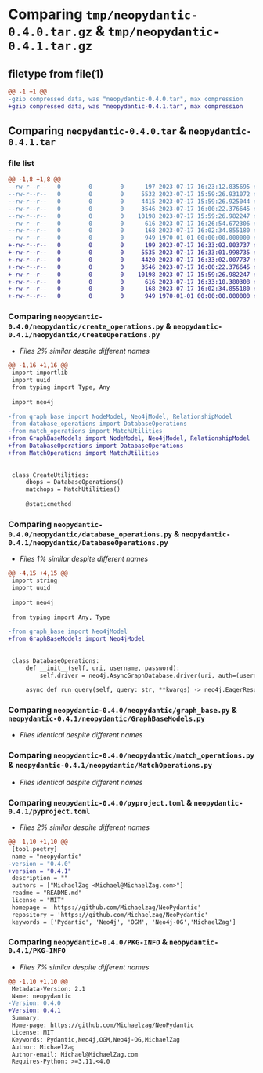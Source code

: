 # Comparing `tmp/neopydantic-0.4.0.tar.gz` & `tmp/neopydantic-0.4.1.tar.gz`

## filetype from file(1)

```diff
@@ -1 +1 @@
-gzip compressed data, was "neopydantic-0.4.0.tar", max compression
+gzip compressed data, was "neopydantic-0.4.1.tar", max compression
```

## Comparing `neopydantic-0.4.0.tar` & `neopydantic-0.4.1.tar`

### file list

```diff
@@ -1,8 +1,8 @@
--rw-r--r--   0        0        0      197 2023-07-17 16:23:12.835695 neopydantic-0.4.0/neopydantic/__init__.py
--rw-r--r--   0        0        0     5532 2023-07-17 15:59:26.931072 neopydantic-0.4.0/neopydantic/create_operations.py
--rw-r--r--   0        0        0     4415 2023-07-17 15:59:26.925044 neopydantic-0.4.0/neopydantic/database_operations.py
--rw-r--r--   0        0        0     3546 2023-07-17 16:00:22.376645 neopydantic-0.4.0/neopydantic/graph_base.py
--rw-r--r--   0        0        0    10198 2023-07-17 15:59:26.982247 neopydantic-0.4.0/neopydantic/match_operations.py
--rw-r--r--   0        0        0      616 2023-07-17 16:26:54.672306 neopydantic-0.4.0/pyproject.toml
--rw-r--r--   0        0        0      168 2023-07-17 16:02:34.855180 neopydantic-0.4.0/README.md
--rw-r--r--   0        0        0      949 1970-01-01 00:00:00.000000 neopydantic-0.4.0/PKG-INFO
+-rw-r--r--   0        0        0      199 2023-07-17 16:33:02.003737 neopydantic-0.4.1/neopydantic/__init__.py
+-rw-r--r--   0        0        0     5535 2023-07-17 16:33:01.998735 neopydantic-0.4.1/neopydantic/CreateOperations.py
+-rw-r--r--   0        0        0     4420 2023-07-17 16:33:02.007737 neopydantic-0.4.1/neopydantic/DatabaseOperations.py
+-rw-r--r--   0        0        0     3546 2023-07-17 16:00:22.376645 neopydantic-0.4.1/neopydantic/GraphBaseModels.py
+-rw-r--r--   0        0        0    10198 2023-07-17 15:59:26.982247 neopydantic-0.4.1/neopydantic/MatchOperations.py
+-rw-r--r--   0        0        0      616 2023-07-17 16:33:10.380308 neopydantic-0.4.1/pyproject.toml
+-rw-r--r--   0        0        0      168 2023-07-17 16:02:34.855180 neopydantic-0.4.1/README.md
+-rw-r--r--   0        0        0      949 1970-01-01 00:00:00.000000 neopydantic-0.4.1/PKG-INFO
```

### Comparing `neopydantic-0.4.0/neopydantic/create_operations.py` & `neopydantic-0.4.1/neopydantic/CreateOperations.py`

 * *Files 2% similar despite different names*

```diff
@@ -1,16 +1,16 @@
 import importlib
 import uuid
 from typing import Type, Any
 
 import neo4j
 
-from graph_base import NodeModel, Neo4jModel, RelationshipModel
-from database_operations import DatabaseOperations
-from match_operations import MatchUtilities
+from GraphBaseModels import NodeModel, Neo4jModel, RelationshipModel
+from DatabaseOperations import DatabaseOperations
+from MatchOperations import MatchUtilities
 
 
 class CreateUtilities:
     dbops = DatabaseOperations()
     matchops = MatchUtilities()
 
     @staticmethod
```

### Comparing `neopydantic-0.4.0/neopydantic/database_operations.py` & `neopydantic-0.4.1/neopydantic/DatabaseOperations.py`

 * *Files 1% similar despite different names*

```diff
@@ -4,15 +4,15 @@
 import string
 import uuid
 
 import neo4j
 
 from typing import Any, Type
 
-from graph_base import Neo4jModel
+from GraphBaseModels import Neo4jModel
 
 
 class DatabaseOperations:
     def __init__(self, uri, username, password):
         self.driver = neo4j.AsyncGraphDatabase.driver(uri, auth=(username, password))
 
     async def run_query(self, query: str, **kwargs) -> neo4j.EagerResult:
```

### Comparing `neopydantic-0.4.0/neopydantic/graph_base.py` & `neopydantic-0.4.1/neopydantic/GraphBaseModels.py`

 * *Files identical despite different names*

### Comparing `neopydantic-0.4.0/neopydantic/match_operations.py` & `neopydantic-0.4.1/neopydantic/MatchOperations.py`

 * *Files identical despite different names*

### Comparing `neopydantic-0.4.0/pyproject.toml` & `neopydantic-0.4.1/pyproject.toml`

 * *Files 2% similar despite different names*

```diff
@@ -1,10 +1,10 @@
 [tool.poetry]
 name = "neopydantic"
-version = "0.4.0"
+version = "0.4.1"
 description = ""
 authors = ["MichaelZag <Michael@MichaelZag.com>"]
 readme = "README.md"
 license = "MIT"
 homepage = 'https://github.com/Michaelzag/NeoPydantic'
 repository = 'https://github.com/Michaelzag/NeoPydantic'
 keywords = ['Pydantic', 'Neo4j', 'OGM', 'Neo4j-OG','MichaelZag']
```

### Comparing `neopydantic-0.4.0/PKG-INFO` & `neopydantic-0.4.1/PKG-INFO`

 * *Files 7% similar despite different names*

```diff
@@ -1,10 +1,10 @@
 Metadata-Version: 2.1
 Name: neopydantic
-Version: 0.4.0
+Version: 0.4.1
 Summary: 
 Home-page: https://github.com/Michaelzag/NeoPydantic
 License: MIT
 Keywords: Pydantic,Neo4j,OGM,Neo4j-OG,MichaelZag
 Author: MichaelZag
 Author-email: Michael@MichaelZag.com
 Requires-Python: >=3.11,<4.0
```

